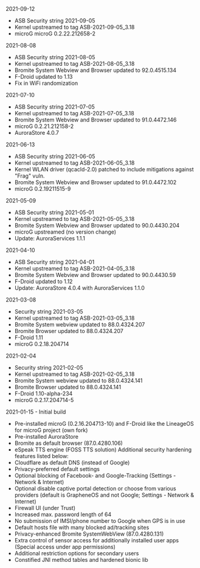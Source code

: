 2021-09-12

- ASB Security string 2021-09-05
- Kernel upstreamed to tag ASB-2021-09-05_3.18
- microG microG 0.2.22.212658-2


2021-08-08

- ASB Security string 2021-08-05
- Kernel upstreamed to tag ASB-2021-08-05_3.18
- Bromite System Webview and Browser updated to 92.0.4515.134
- F-Droid updated to 1.13
- Fix in WiFi randomization


2021-07-10

- ASB Security string 2021-07-05
- Kernel upstreamed to tag ASB-2021-07-05_3.18
- Bromite System Webview and Browser updated to 91.0.4472.146
- microG 0.2.21.212158-2
- AuroraStore 4.0.7


2021-06-13

- ASB Security string 2021-06-05
- Kernel upstreamed to tag ASB-2021-06-05_3.18
- Kernel WLAN driver (qcacld-2.0) patched to include mitigations against "Frag" vuln.
- Bromite System Webview and Browser updated to 91.0.4472.102
- microG 0.2.19211515-9


2021-05-09

- ASB Security string 2021-05-01
- Kernel upstreamed to tag ASB-2021-05-05_3.18
- Bromite System Webview and Browser updated to 90.0.4430.204
- microG upstreamed (no version change)
- Update: AuroraServices 1.1.1


2021-04-10

- ASB Security string 2021-04-01
- Kernel upstreamed to tag ASB-2021-04-05_3.18
- Bromite System Webview and Browser updated to 90.0.4430.59
- F-Droid updated to 1.12
- Update: AuroraStore 4.0.4 with AuroraServices 1.1.0


2021-03-08

- Security string 2021-03-05
- Kernel upstreamed to tag ASB-2021-03-05_3.18
- Bromite System webview updated to 88.0.4324.207
- Bromite Browser updated to 88.0.4324.207
- F-Droid 1.11
- microG 0.2.18.204714


2021-02-04

- Security string 2021-02-05
- Kernel upstreamed to tag ASB-2021-02-05_3.18
- Bromite System webview updated to 88.0.4324.141
- Bromite Browser updated to 88.0.4324.141
- F-Droid 1.10-alpha-234
- microG 0.2.17.204714-5


2021-01-15 - Initial build

- Pre-installed microG (0.2.16.204713-10) and F-Droid like the LineageOS for microG project (own fork)
- Pre-installed AuroraStore
- Bromite as default browser (87.0.4280.106)
- eSpeak TTS engine (FOSS TTS solution)
 Additional security hardening features listed below:
- Cloudflare as default DNS (instead of Google)
- Privacy-preferred default settings
- Optional blocking of Facebook- and Google-Tracking (Settings - Network & Internet)
- Optional disable captive portal detection or choose from various providers (default is GrapheneOS and not Google; Settings - Network & Internet)
- Firewall UI (under Trust)
- Increased max. password length of 64
- No submission of IMSI/phone number to Google when GPS is in use
- Default hosts file with many blocked ad/tracking sites
- Privacy-enhanced Bromite SystemWebView (87.0.4280.131)
- Extra control of sensor access for additionally installed user apps (Special access under app permissions)
- Additional restriction options for secondary users
- Constified JNI method tables and hardened bionic lib


